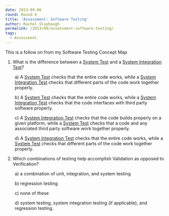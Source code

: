 ```yaml
---
date: 2013-09-06
round: Round 6
title: 'Assessment: Software Testing'
author: Rachel Slaybaugh
permalink: /2013/09/assessment-software-testing/
tags:
  - Assessment
---
```

This is a follow on from my Software Testing Concept Map

1) What is the difference between a <span style="text-decoration: underline;">System Test</span> and a <span style="text-decoration: underline;">System Integration Test</span>?

<p style="padding-left: 30px;">
  a) A <span style="text-decoration: underline;">System Test</span> checks that the entire code works, while a <span style="text-decoration: underline;">System Integration Test</span> checks that different parts of the code work together properly.
</p>

<p style="padding-left: 30px;">
  b) A <span style="text-decoration: underline;">System Test</span> checks that the entire code works, while a <span style="text-decoration: underline;">System Integration Test</span> checks that the code interfaces with third party software properly.
</p>

<p style="padding-left: 30px;">
  c) A <span style="text-decoration: underline;">System Integration Test</span> checks that the code builds properly on a given platform, while a <span style="text-decoration: underline;">System Test</span> checks that a code and any associated third party software work together properly.
</p>

<p style="padding-left: 30px;">
  d) A <span style="text-decoration: underline;">System Integration Test</span> checks that the entire code works, while a <span style="text-decoration: underline;">System Test</span> checks that different parts of the code work together properly.
</p>

2) Which combinations of testing help accomplish Validation as opposed to Verification?

<p style="padding-left: 30px;">
  a) a combination of unit, integration, and system testing
</p>

<p style="padding-left: 30px;">
  b) regression testing
</p>

<p style="padding-left: 30px;">
  c) none of these
</p>

<p style="padding-left: 30px;">
  d) system testing, system integration testing (if applicable), and regression testing.
</p>

